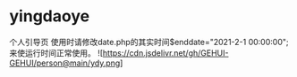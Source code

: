# yingdaoye
个人引导页
使用时请修改date.php的其实时间$enddate="2021-2-1 00:00:00";来使运行时间正常使用。
![https://cdn.jsdelivr.net/gh/GEHUI-GEHUI/person@main/ydy.png]

